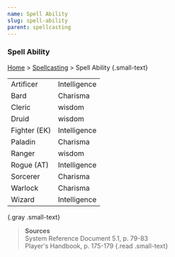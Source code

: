 ```yaml
---
name: Spell Ability
slug: spell-ability
parent: spellcasting
---
```

### Spell Ability
[Home](dm-operations-center) > [Spellcasting](spellcasting) > Spell Ability {.small-text}

|              |              |
| ------------ | ------------ |
| Artificer    | Intelligence |
| Bard         | Charisma     |
| Cleric       | wisdom       |
| Druid        | wisdom       |
| Fighter (EK) | Intelligence |
| Paladin      | Charisma     |
| Ranger       | wisdom       |
| Rogue (AT)   | Intelligence |
| Sorcerer     | Charisma     |
| Warlock      | Charisma     |
| Wizard       | Intelligence |
{.gray .small-text}

> **Sources** <br/>
> System Reference Document 5.1, p. 79-83<br/>
> Player's Handbook, p. 175-179
{.read .small-text}
